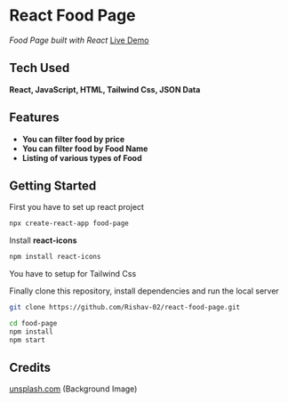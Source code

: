 # React Food Page


*Food Page built with React* [Live Demo](https://justeats.netlify.app/)


## Tech Used

**React, JavaScript, HTML, Tailwind Css, JSON Data**

## Features

- **You can filter food by price**
- **You can filter food by Food Name**
- **Listing of various types of Food**

## Getting Started

First you have to set up react project

```bash
npx create-react-app food-page
```
Install **react-icons**
```bash
npm install react-icons
```
You have to setup for Tailwind Css

Finally clone this repository, install dependencies and run the local server

```bash
git clone https://github.com/Rishav-02/react-food-page.git
```


```bash
cd food-page
npm install
npm start
```

## Credits

[unsplash.com](https://unsplash.com/ 'unsplash.com') (Background Image)
